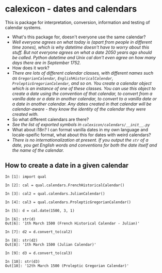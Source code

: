 # calexicon - dates and calendars

This is package for interpretation, conversion, information and testing of calendar systems. 

 - What's this package for, doesn't everyone use the same calendar?
 - *Well everyone agrees on what today is (apart from people in different time zones), which is why datetime doesn't have to worry about this stuff. But not everyone agrees on what a date 2050 years ago should be called. Python datetime and Unix cal don't even agree on how many days there are in September 1752.*
 - How does it work?
 - *There are lots of different calendar classes, with different names such as `GregorianCalendar`, `EnglishHistoricalCalendar`, `ProlepticGregorianCalendar`, and so on. You create a calendar object which is an instance of one of these classes. You can use this object to create a date using the convention of that calendar, to convert from a vanilla date or a date in another calendar, to convert to a vanilla date or a date in another calendar. Any dates created in that calendar will be calendar-aware - they know the identity of the calendar they were created with.*
 - So what different calendars are there?
 - *See the list of exported symbols in `calexicon/calendars/__init__.py`*
 - What about i18n? I can format vanilla dates in my own language and locale-speific format, what about this for dates with weird calendars?
 - *There is no internationalization at present. If you output the `str` of a date, you get English words and conventions for both the date itself and the name of the calendar.*

## How to create a date in a given calendar
```
In [1]: import qual

In [2]: cal = qual.calendars.FrenchHistoricalCalendar()

In [3]: cal2 = qual.calendars.JulianCalendar()

In [4]: cal3 = qual.calendars.ProlepticGregorianCalendar()

In [5]: d = cal.date(1500, 3, 1)

In [6]: str(d)
Out[6]: '1th March 1500 (French Historical Calendar - Julian)'

In [7]: d2 = d.convert_to(cal2)

In [8]: str(d2)
Out[8]: '1th March 1500 (Julian Calendar)'

In [9]: d3 = d.convert_to(cal3)

In [10]: str(d3)
Out[10]: '12th March 1500 (Proleptic Gregorian Calendar)'
```

